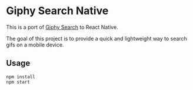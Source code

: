 # Giphy Search Native

This is a port of [Giphy Search](https://github.com/p/giphy-search)
to React Native.

The goal of this project is to provide a quick and lightweight way to
search gifs on a mobile device.

## Usage

```
npm install
npm start
```
